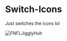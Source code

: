 # Switch-Icons
Just switches the icons lol

![FNFLJigglyHuh](https://user-images.githubusercontent.com/101881784/201568543-be11ed36-9b9d-406e-bf18-b81cfd4ba252.gif)
